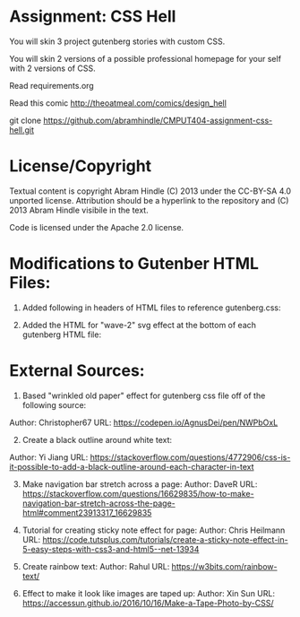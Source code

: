 Assignment: CSS Hell
====================

You will skin 3 project gutenberg stories with custom CSS.

You will skin 2 versions of a possible professional homepage for your
self with 2 versions of CSS.

Read requirements.org

Read this comic http://theoatmeal.com/comics/design_hell

git clone https://github.com/abramhindle/CMPUT404-assignment-css-hell.git

License/Copyright
=================

Textual content is copyright Abram Hindle (C) 2013 under the CC-BY-SA
4.0 unported license. Attribution should be a hyperlink to the
repository and (C) 2013 Abram Hindle visibile in the text.

Code is licensed under the Apache 2.0 license.

Modifications to Gutenber HTML Files:
=====================================

1. Added following in headers of HTML files to reference gutenberg.css: 

<link href="../gutenberg.css" rel="stylesheet">

2. Added the HTML for "wave-2" svg effect at the bottom of each gutenberg HTML file: 

<!-- <svg>
    <filter id="wavy2">
      <feTurbulence x="0" y="0" baseFrequency="0.02" numOctaves="5" seed="1" />
      <feDisplacementMap in="SourceGraphic" scale="20" />
    </filter>
</svg> -->

External Sources:
================

1. Based "wrinkled old paper" effect for gutenberg css file off of the following source: 

Author: Christopher67
URL: https://codepen.io/AgnusDei/pen/NWPbOxL

2. Create a black outline around white text: 

Author: Yi Jiang
URL: https://stackoverflow.com/questions/4772906/css-is-it-possible-to-add-a-black-outline-around-each-character-in-text

3. Make navigation bar stretch across a page:
Author: DaveR
URL: https://stackoverflow.com/questions/16629835/how-to-make-navigation-bar-stretch-across-the-page-html#comment23913317_16629835

4. Tutorial for creating sticky note effect for page:
Author: Chris Heilmann
URL: https://code.tutsplus.com/tutorials/create-a-sticky-note-effect-in-5-easy-steps-with-css3-and-html5--net-13934

4. Create rainbow text: 
Author: Rahul
URL: https://w3bits.com/rainbow-text/

5. Effect to make it look like images are taped up: 
Author: Xin Sun
URL: https://accessun.github.io/2016/10/16/Make-a-Tape-Photo-by-CSS/